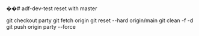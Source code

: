 ��# adf-dev-test
reset with master

git checkout party
git fetch origin
git reset --hard origin/main
git clean -f -d
git push origin party --force

